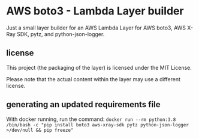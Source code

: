 # AWS boto3 - Lambda Layer builder

Just a small layer builder for an AWS Lambda Layer for AWS boto3, AWS X-Ray SDK, pytz, and python-json-logger.

## license

This project (the packaging of the layer) is licensed under the MIT License.

Please note that the actual content within the layer may use a different license.

## generating an updated requirements file

With docker running, run the command: `docker run --rm python:3.8 /bin/bash -c "pip install boto3 aws-xray-sdk pytz python-json-logger >/dev/null && pip freeze"`
